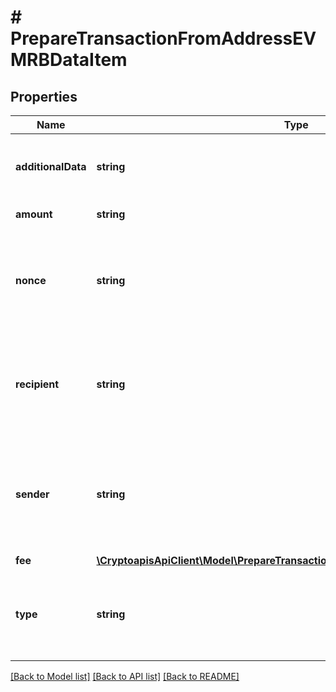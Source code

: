 # # PrepareTransactionFromAddressEVMRBDataItem

## Properties

Name | Type | Description | Notes
------------ | ------------- | ------------- | -------------
**additionalData** | **string** | Represents an optional note to add a free text in, explaining or providing additional detail on the transaction request. | [optional]
**amount** | **string** | Representation of the transacted amount |
**nonce** | **string** | Represents the sequential running number for an address, starting from 0 for the first transaction. E.g., if the nonce of a transaction is 10, it would be the 11th transaction sent from the sender&#39;s address. | [optional]
**recipient** | **string** | The address which receives this transaction. In UTXO-based protocols like Bitcoin there could be several senders while in account-based protocols like Ethereum there is always only one recipient. |
**sender** | **string** | Represents the address which sends this transaction. In UTXO-based protocols like Bitcoin there could be several senders while in account-based protocols like Ethereum there is always only one sender. |
**fee** | [**\CryptoapisApiClient\Model\PrepareTransactionFromAddressEVMRBDataItemFee**](PrepareTransactionFromAddressEVMRBDataItemFee.md) |  |
**type** | **string** | Representation of the transaction type. For Ethereum-Classic and Binance Smart Chain there is no need to provide \&quot;transactionType\&quot; in the request. | [optional] [default to 'gas-fee-market-transaction']

[[Back to Model list]](../../README.md#models) [[Back to API list]](../../README.md#endpoints) [[Back to README]](../../README.md)
